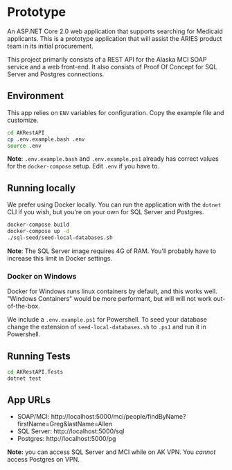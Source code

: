 # Prototype

An ASP.NET Core 2.0 web application that supports searching for Medicaid applicants.
This is a prototype application that will assist the ARIES product team in its initial procurement.

This project primarily consists of a REST API for the Alaska MCI SOAP service and a web front-end.
It also consists of Proof Of Concept for SQL Server and Postgres connections.

## Environment

This app relies on `ENV` variables for configuration. Copy the example file and customize.

```sh
cd AKRestAPI
cp .env.example.bash .env
source .env
```

**Note**: `.env.example.bash` and `.env.example.ps1` already has correct values for the `docker-compose` setup.  Edit `.env` if you have to.

## Running locally

We prefer using Docker locally. You can run the application with the `dotnet` CLI if you wish, but you're on your own for SQL Server and Postgres.

```bash
docker-compose build
docker-compose up -d
./sql-seed/seed-local-databases.sh
```
**Note**: The SQL Server image requires 4G of RAM. You'll probably have to increase this limit in Docker settings.

### Docker on Windows

Docker for Windows runs linux containers by default, and this works well.  "Windows Containers" would be more performant, but will will not work out-of-the-box.

We include a `.env.example.ps1` for Powershell.  To seed your database change the extension of `seed-local-databases.sh` to `.ps1` and run it in Powershell.

## Running Tests

```bash
cd AKRestAPI.Tests
dotnet test
```

## App URLs

- SOAP/MCI: http://localhost:5000/mci/people/findByName?firstName=Greg&lastName=Allen
- SQL Server: http://localhost:5000/sql 
- Postgres: http://localhost:5000/pg 

**Note:** you can access SQL Server and MCI while on AK VPN. You _cannot_ access Postgres on VPN.